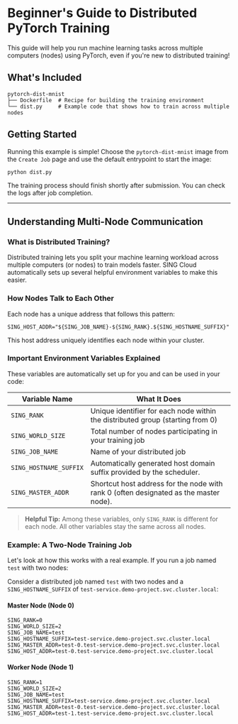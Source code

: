 # Beginner's Guide to Distributed PyTorch Training

This guide will help you run machine learning tasks across multiple computers (nodes) using PyTorch, even if you're new to distributed training!

## What's Included

```
pytorch-dist-mnist
├── Dockerfile  # Recipe for building the training environment
└── dist.py     # Example code that shows how to train across multiple nodes
```

## Getting Started

Running this example is simple! Choose the `pytorch-dist-mnist` image from the `Create Job` page and use the default entrypoint to start the image:
```
python dist.py
```

The training process should finish shortly after submission. You can check the logs after job completion.

---

## Understanding Multi-Node Communication

### What is Distributed Training?

Distributed training lets you split your machine learning workload across multiple computers (or nodes) to train models faster. SING Cloud automatically sets up several helpful environment variables to make this easier.

### How Nodes Talk to Each Other

Each node has a unique address that follows this pattern:

```
SING_HOST_ADDR="${SING_JOB_NAME}-${SING_RANK}.${SING_HOSTNAME_SUFFIX}"
```

This host address uniquely identifies each node within your cluster.

### Important Environment Variables Explained

These variables are automatically set up for you and can be used in your code:

| Variable Name | What It Does |
|---------------|--------------|
| `SING_RANK` | Unique identifier for each node within the distributed group (starting from 0) |
| `SING_WORLD_SIZE` | Total number of nodes participating in your training job |
| `SING_JOB_NAME` | Name of your distributed job |
| `SING_HOSTNAME_SUFFIX` | Automatically generated host domain suffix provided by the scheduler. |
| `SING_MASTER_ADDR` | Shortcut host address for the node with rank 0 (often designated as the master node). |

> **Helpful Tip:** Among these variables, only `SING_RANK` is different for each node. All other variables stay the same across all nodes.

### Example: A Two-Node Training Job

Let's look at how this works with a real example. If you run a job named `test` with two nodes:

Consider a distributed job named `test` with two nodes and a `SING_HOSTNAME_SUFFIX` of `test-service.demo-project.svc.cluster.local`:
#### Master Node (Node 0)

```
SING_RANK=0
SING_WORLD_SIZE=2
SING_JOB_NAME=test
SING_HOSTNAME_SUFFIX=test-service.demo-project.svc.cluster.local
SING_MASTER_ADDR=test-0.test-service.demo-project.svc.cluster.local
SING_HOST_ADDR=test-0.test-service.demo-project.svc.cluster.local
```

#### Worker Node (Node 1)

```
SING_RANK=1
SING_WORLD_SIZE=2
SING_JOB_NAME=test
SING_HOSTNAME_SUFFIX=test-service.demo-project.svc.cluster.local
SING_MASTER_ADDR=test-0.test-service.demo-project.svc.cluster.local
SING_HOST_ADDR=test-1.test-service.demo-project.svc.cluster.local
```


